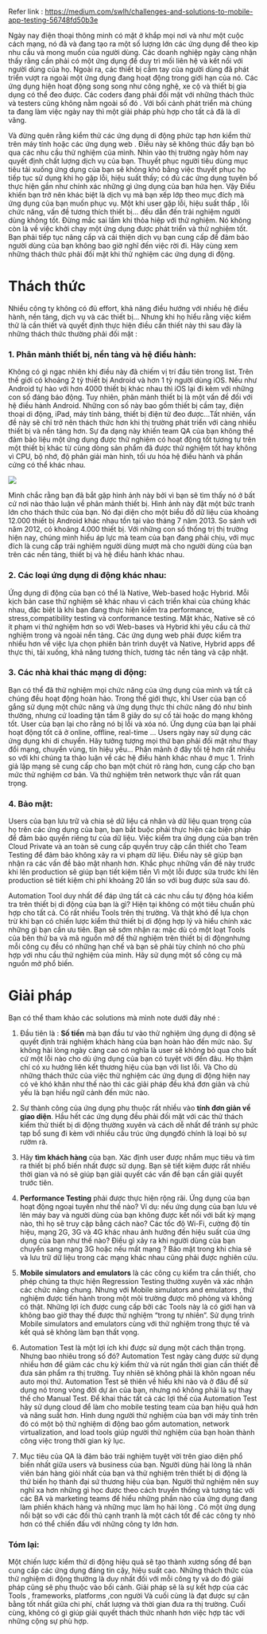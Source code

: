 Refer link : https://medium.com/swlh/challenges-and-solutions-to-mobile-app-testing-56748fd50b3e

Ngày nay điện thoại thông minh có mặt ở khắp mọi nơi và như một cuộc cách mạng, nó đã và đang tạo ra một số lượng lớn các ứng dụng để theo kịp nhu cầu và mong muốn của người dùng. Các doanh nghiệp ngày càng nhận thấy rằng cần phải có một ứng dụng để duy trì mối liên hệ và kết nối với người dùng của họ. Ngoài ra, các thiết bị cầm tay của người dùng đã phát triển vượt ra ngoài một ứng dụng đang hoạt động trong giới hạn của nó. Các ứng dụng hiện hoạt động song song như công nghệ, xe cộ và thiết bị gia dụng có thể đeo được. Các coders đang phải đối mặt với những thách thức  và testers cũng không nằm ngoài số đó . Với bối cảnh phát triển mà chúng ta đang làm việc ngày nay thì một giải pháp phù hợp cho tất cả đã là dĩ vãng.

Và đừng quên rằng kiểm thử các ứng dụng di động phức tạp hơn kiểm thử trên máy tính hoặc  các ứng dụng web . Điều này sẽ không thúc đẩy bạn bỏ qua các nhu cầu thử nghiệm của mình. Nhìn vào thị trường ngày hôm nay quyết định chất lượng dịch vụ của bạn. Thuyết phục người tiêu dùng mục tiêu tải xuống ứng dụng của bạn sẽ không khó bằng việc thuyết phục họ tiếp tục sử dụng khi họ gặp lỗi, hiệu suất thấy; có đủ các ứng dụng tuyên bố thực hiện gần như chính xác những gì ứng dụng của bạn hứa hẹn. Vậy Điều khiến bạn trở nên khác biệt là dịch vụ mà bạn xếp lớp theo mục đích mà ứng dụng của bạn muốn phục vụ. Một khi user  gặp lỗi, hiệu suất thấp , lỗi chức năng, vấn đề tương thích thiết bị... đều dẫn đến trải nghiệm người dùng không tốt. Đừng mắc sai lầm khi thỏa hiệp với thử nghiệm. Nó không còn là về việc khởi chạy một ứng dụng được phát triển và thử nghiệm tốt. Bạn phải tiếp tục nâng cấp và cải thiện dịch vụ bạn cung cấp để đảm bảo người dùng của bạn không bao giờ nghĩ đến việc rời đi. Hãy cùng xem những thách thức phải đối mặt khi thử nghiệm các ứng dụng di động.

# Thách thức
Nhiều công ty không có đủ effort, khả năng điều hướng với nhiều hệ điều hành, nền tảng, dịch vụ và các thiết bị... Nhưng khi họ hiểu rằng việc kiểm thử là cần thiết và quyết định thực hiện điều cần thiết này thì sau đây là những thách thức thường phải đối mặt : 

### 1. Phân mảnh thiết bị, nền tảng và hệ điều hành:

Không có gì ngạc nhiên khi điều này đã chiếm vị trí đầu tiên trong list. Trên thế giới có khoảng 2 tỷ thiết bị Android và hơn 1 tỷ người dùng iOS. Nếu như Android tự hào với hơn 4000 thiết bị khác nhau thì  iOS lại đi kèm với những con số đáng báo động. Tuy nhiên, phân mảnh thiết bị là một vấn đề đối với hệ điều hành Android. Những con số này bao gồm thiết bị cầm tay, điện thoại di động, iPad, máy tính bảng, thiết bị điện tử đeo được...Tất nhiên, vấn đề này sẽ chỉ trở nên thách thức hơn khi thị trường phát triển với càng nhiều thiết bị và nền tảng hơn. Sự đa dạng này khiến team QA của bạn không thể đảm bảo liệu một ứng dụng được thử nghiệm có hoạt động tốt tương tự trên một thiết bị khác từ cùng dòng sản phẩm đã được thử nghiệm tốt hay không vì CPU, bộ nhớ, độ phân giải màn hình, tối ưu hóa hệ điều hành và phần cứng có thể khác nhau.

![](https://images.viblo.asia/28462998-d366-4c3f-9f53-66b589d5f55d.png)


Mình chắc rằng bạn đã bắt gặp hình ảnh này bởi vì bạn sẽ tìm thấy nó ở bất cứ nơi nào thảo luận về phân mảnh thiết bị. Hình ảnh này đặt một bức tranh lớn cho thách thức của bạn. Nó đại diện cho một biểu đồ dữ liệu của khoảng 12.000 thiết bị Android khác nhau tồn tại vào tháng 7 năm 2013. So sánh với năm 2012, có khoảng 4.000 thiết bị. Với những con số thống trị thị trường hiện nay, chúng mình hiểu áp lực mà team của bạn đang phải chịu, với mục đích là cung cấp trải nghiệm người dùng mượt mà cho người dùng của bạn trên các nền tảng, thiết bị và hệ điều hành khác nhau.

### 2. Các loại ứng dụng di động khác nhau:

Ứng dụng di động của bạn có thể là Native, Web-based hoặc Hybrid. Mỗi kịch bản case thử nghiệm sẽ khác nhau vì cách triển khai của chúng khác nhau, đặc biệt là khi bạn đang thực hiện kiểm tra performance, stress,compatibility testing  và conformance testing. Mặt khác, Native sẽ có ít phạm vi thử nghiệm hơn so với Web-bases và Hybrid khi yêu cầu cả thử nghiệm trong và ngoài nền tảng. Các ứng dụng web phải được kiểm tra nhiều hơn về việc lựa chọn phiên bản trình duyệt và Native, Hybrid apps để thực thi, tải xuống, khả năng tương thích, tương tác nền tảng và cập nhật.

### 3. Các nhà khai thác mạng di động:

Bạn có thể đã thử nghiệm mọi chức năng của ứng dụng của mình và tất cả chúng đều hoạt động hoàn hảo. Trong thế giới thực, khi User của bạn cố gắng sử dụng một chức năng và ứng dụng thực thi chức năng đó như bình thường, nhưng cứ loading tận tầm 8 giây do sự cố tải hoặc do mạng không tốt. User của bạn lại cho rằng nó bị lỗi và xóa nó. Ứng dụng của bạn lại phải hoạt động tốt cả ở online, offline, real-time ... Users ngày nay sử dụng các ứng dụng khi di chuyển. Hãy tưởng tượng mọi thứ bạn phải đối mặt như thay đổi mạng, chuyển vùng, tín hiệu yếu... Phân mảnh ở đây tồi tệ hơn rất nhiều so với khi chúng ta thảo luận về các hệ điều hành khác nhau ở mục 1. Trình giả lập mạng sẽ cung cấp cho bạn một chút rõ ràng hơn, cung cấp cho bạn mức thử nghiệm cơ bản. Và thử nghiệm trên network thực vẫn rất quan trọng.

### 4. Bảo mật:

Users của bạn lưu trữ và chia sẻ dữ liệu cá nhân và dữ liệu quan trọng của họ trên các ứng dụng của bạn, bạn bắt buộc phải thực hiện các biện pháp để đảm bảo quyền riêng tư của dữ liệu. Việc kiểm tra ứng dụng của bạn trên Cloud Private và an toàn sẽ cung cấp quyền truy cập cần thiết cho Team Testing để đảm bảo không xảy ra vi phạm dữ liệu. Điều này sẽ giúp bạn nhận ra các vấn đề bảo mật nhanh hơn. Khắc phục những vấn đề này trước khi lên production sẽ giúp bạn tiết kiệm tiền Vì một lỗi được sửa trước khi lên production sẽ tiết kiệm chi phí khoảng 20 lần so với bug được sửa sau đó.

Automation Tool duy nhất để đáp ứng tất cả các nhu cầu tự động hóa kiểm tra trên thiết bị di động của bạn là gì? Hiện tại  không có một tiêu chuẩn phù hợp cho tất cả. Có rất nhiều Tools trên thị trường. Và thật khó để lựa chọn trừ khi bạn có chiến lược kiểm thử thiết bị di động hợp lý và hiểu chính xác những gì bạn cần ưu tiên. Bạn sẽ sớm nhận ra: mặc dù có một loạt Tools của bên thứ ba và mã nguồn mở để thử nghiệm trên thiết bị di độngnhưng mỗi công cụ đều có những hạn chế và bạn sẽ phải tùy chỉnh nó cho phù hợp với nhu cầu thử nghiệm của mình.  Hãy sử dụng một số công cụ mã nguồn mở phổ biến.
# Giải pháp
Bạn có thể tham khảo các solutions mà mình note dưới đây nhé :

1. Đầu tiên là : **Số tiền** mà bạn đầu tư vào thử nghiệm ứng dụng di động sẽ quyết định trải nghiệm khách hàng của bạn hoàn hảo đến mức nào. Sự không hài lòng ngày càng cao có nghĩa là user sẽ không bỏ qua cho bất cứ một lỗi nào cho dù ứng dụng của bạn có tuyệt vời đến đâu. Họ thậm chí có xu hướng liên kết thương hiệu của bạn với list lỗi. Và Cho dù những thách thức của việc thử nghiệm các ứng dụng di động hiện nay có vẻ khó khăn như thế nào thì các giải pháp đều khá đơn giản và chủ yếu là bạn hiểu ngữ cảnh đến mức nào.
 
2. Sự thành công của ứng dụng phụ thuộc rất nhiều vào **tính đơn giản về giao diện**. Hầu hết các ứng dụng đều phải đối mặt với các thử thách kiểm thử thiết bị di động thường xuyên và cách dễ nhất để tránh sự phức tạp bổ sung đi kèm với nhiều cấu trúc ứng dụngđó chính là loại bỏ sự rườm rà.

3. Hãy **tìm khách hàng** của bạn. Xác định user được nhắm mục tiêu và tìm ra thiết bị phổ biến nhất được sử dụng. Bạn sẽ tiết kiệm được rất nhiều thời gian và nó sẽ giúp bạn giải quyết các vấn đề bạn cần giải quyết trước tiên.

4. **Performance Testing** phải được thực hiện rộng rãi. Ứng dụng của bạn hoạt động ngoại tuyến như thế nào? Ví dụ: nếu ứng dụng của bạn lưu vé lên máy bay và người dùng của bạn không được kết nối với bất kỳ mạng nào, thì họ sẽ truy cập bằng cách nào? Các tốc độ Wi-Fi, cường độ tín hiệu, mạng 2G, 3G và 4G khác nhau ảnh hưởng đến hiệu suất của ứng dụng của bạn như thế nào? Điều gì xảy ra khi người dùng của bạn chuyển sang mạng 3G hoặc nếu mất mạng ? Bảo mật trong khi chia sẻ và lưu trữ dữ liệu trong các mạng khác nhau cũng phải được nghiên cứu.

5. **Mobile simulators and emulators** là các công cụ kiểm tra cần thiết, cho phép chúng ta thực hiện Regression Testing thường xuyên và xác nhận các chức năng chung. Nhưng với Mobile simulators and emulators , thử nghiệm được tiến hành trong một môi trường được mô phỏng và không có thật. Những lợi ích được cung cấp bởi các Tools này là có giới hạn và không bao giờ thay thế được thử nghiệm “trong tự nhiên”. Sử dụng trình Mobile simulators and emulators cùng với thử nghiệm trong thực tế  và kết quả sẽ không làm bạn thất vọng.

6.  Automation Test là một lợi ích khi được sử dụng một cách thận trọng. Nhưng bao nhiêu trong số đó? Automation Test ngày càng được sử dụng nhiều hơn để giảm các chu kỳ kiểm thử và rút ngắn thời gian cần thiết để đưa sản phẩm ra thị trường. Tuy nhiên sẽ không phải là khôn ngoan nếu auto mọi thứ. Automation Test sẽ thiên về hiểu khi nào và ở đâu để sử dụng nó trong vòng đời dự án của bạn, nhưng nó không phải là sự thay thế cho Manual Test. Để khai thác tất cả các lợi thế của Automation Test hãy sử dụng cloud để làm cho mobile testing team của bạn hiệu quả hơn và năng suất hơn. Hình dung người thử nghiệm của bạn với máy tính trên đó có một bộ thử nghiệm di động bao gồm automation, network virtualization, and load tools giúp người thử nghiệm của bạn hoàn thành công việc trong thời gian kỷ lục.

7.  Mục tiêu của QA là đảm bảo trải nghiệm tuyệt vời trên giao diện phổ biến nhất giữa users và business của bạn. Người dùng hài lòng là nhân viên bán hàng giỏi nhất của bạn và thử nghiệm trên thiết bị di động là thứ biến họ thành đại sứ thương hiệu của bạn. Người thử nghiệm nên suy nghĩ xa hơn những gì  học được theo cách truyền thống và tương tác với các BA và marketing teams để hiểu những phần nào của ứng dụng đang làm phiền khách hàng và những mục làm họ hài lòng . Có một ứng dụng nổi bật so với các đối thủ cạnh tranh là một cách tốt để các công ty nhỏ hơn có thể chiến đấu với những công ty lớn hơn.

### Tóm lại: 

Một chiến lược kiểm thử di động hiệu quả sẽ tạo thành xương sống để bạn cung cấp các ứng dụng đáng tin cậy, hiệu suất cao. Những thách thức của thử nghiệm di động thường là duy nhất đối với mỗi công ty và do đó giải pháp cũng sẽ phụ thuộc vào bối cảnh. Giải pháp sẽ là sự kết hợp của các Tools , frameworks, platforms ,con người Và cuối cùng là đạt được sự cân bằng tốt nhất giữa chi phí, chất lượng và thời gian đưa ra thị trường. Cuối cùng, không có gì giúp giải quyết thách thức nhanh hơn việc hợp tác với những cộng sự phù hợp.